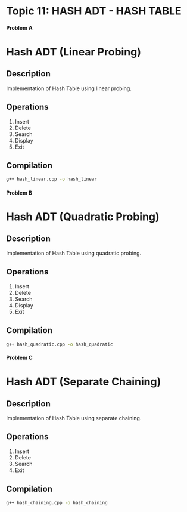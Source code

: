 # Topic 11: HASH ADT - HASH TABLE

#### Problem A 

# Hash ADT (Linear Probing)

## Description
Implementation of Hash Table using linear probing.

## Operations
1. Insert
2. Delete
3. Search
4. Display
5. Exit

## Compilation
```bash
g++ hash_linear.cpp -o hash_linear
```

#### Problem B 

# Hash ADT (Quadratic Probing)

## Description
Implementation of Hash Table using quadratic probing.

## Operations
1. Insert
2. Delete
3. Search
4. Display
5. Exit

## Compilation
```bash
g++ hash_quadratic.cpp -o hash_quadratic
```

#### Problem C 

# Hash ADT (Separate Chaining)

## Description
Implementation of Hash Table using separate chaining.

## Operations
1. Insert
2. Delete
3. Search
4. Exit

## Compilation
```bash
g++ hash_chaining.cpp -o hash_chaining
```
